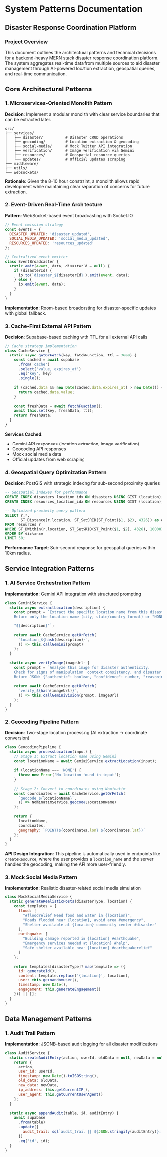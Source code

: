 # System Patterns Documentation
## Disaster Response Coordination Platform

### Project Overview
This document outlines the architectural patterns and technical decisions for a backend-heavy MERN stack disaster response coordination platform. The system aggregates real-time data from multiple sources to aid disaster management through AI-powered location extraction, geospatial queries, and real-time communication.

## Core Architectural Patterns

### 1. Microservices-Oriented Monolith Pattern
**Decision**: Implement a modular monolith with clear service boundaries that can be extracted later.

```
src/
├── services/
│   ├── disaster/          # Disaster CRUD operations
│   ├── geocoding/         # Location extraction & geocoding
│   ├── social-media/      # Mock Twitter API integration
│   ├── verification/      # Image verification via Gemini
│   ├── resources/         # Geospatial resource queries
│   └── updates/           # Official updates scraping
├── middleware/
├── utils/
└── websockets/
```

**Rationale**: Given the 8-10 hour constraint, a monolith allows rapid development while maintaining clear separation of concerns for future extraction.

### 2. Event-Driven Real-Time Architecture
**Pattern**: WebSocket-based event broadcasting with Socket.IO

```javascript
// Event emission strategy
const events = {
  DISASTER_UPDATED: 'disaster_updated',
  SOCIAL_MEDIA_UPDATED: 'social_media_updated',
  RESOURCES_UPDATED: 'resources_updated'
};

// Centralized event emitter
class EventBroadcaster {
  static emit(event, data, disasterId = null) {
    if (disasterId) {
      io.to(`disaster_${disasterId}`).emit(event, data);
    } else {
      io.emit(event, data);
    }
  }
}
```

**Implementation**: Room-based broadcasting for disaster-specific updates with global fallback.

### 3. Cache-First External API Pattern
**Decision**: Supabase-based caching with TTL for all external API calls

```javascript
// Cache strategy implementation
class CacheService {
  static async getOrFetch(key, fetchFunction, ttl = 3600) {
    const cached = await supabase
      .from('cache')
      .select('value, expires_at')
      .eq('key', key)
      .single();
    
    if (cached.data && new Date(cached.data.expires_at) > new Date()) {
      return cached.data.value;
    }
    
    const freshData = await fetchFunction();
    await this.set(key, freshData, ttl);
    return freshData;
  }
}
```

**Services Cached**:
- Gemini API responses (location extraction, image verification)
- Geocoding API responses
- Mock social media data
- Official updates from web scraping

### 4. Geospatial Query Optimization Pattern
**Decision**: PostGIS with strategic indexing for sub-second proximity queries

```sql
-- Geospatial indexes for performance
CREATE INDEX disasters_location_idx ON disasters USING GIST (location);
CREATE INDEX resources_location_idx ON resources USING GIST (location);

-- Optimized proximity query pattern
SELECT r.*, 
       ST_Distance(r.location, ST_SetSRID(ST_Point($1, $2), 4326)) as distance
FROM resources r 
WHERE ST_DWithin(r.location, ST_SetSRID(ST_Point($1, $2), 4326), 10000)
ORDER BY distance
LIMIT 50;
```

**Performance Target**: Sub-second response for geospatial queries within 10km radius.

## Service Integration Patterns

### 1. AI Service Orchestration Pattern
**Implementation**: Gemini API integration with structured prompting

```javascript
class GeminiService {
  static async extractLocation(description) {
    const prompt = `Extract the specific location name from this disaster description. 
    Return only the location name (city, state/country format) or "NONE" if no location found:
    
    "${description}"`;
    
    return await CacheService.getOrFetch(
      `location_${hash(description)}`,
      () => this.callGemini(prompt)
    );
  }
  
  static async verifyImage(imageUrl) {
    const prompt = `Analyze this image for disaster authenticity. 
    Check for signs of manipulation, context consistency, and disaster indicators.
    Return JSON: {"authentic": boolean, "confidence": number, "reasoning": string}`;
    
    return await CacheService.getOrFetch(
      `verify_${hash(imageUrl)}`,
      () => this.callGeminiVision(prompt, imageUrl)
    );
  }
}
```

### 2. Geocoding Pipeline Pattern
**Decision**: Two-stage location processing (AI extraction → coordinate conversion)

```javascript
class GeocodingPipeline {
  static async processLocation(input) {
    // Stage 1: Extract location name using Gemini
    const locationName = await GeminiService.extractLocation(input);
    
    if (locationName === 'NONE') {
      throw new Error('No location found in input');
    }
    
    // Stage 2: Convert to coordinates using Nominatim
    const coordinates = await CacheService.getOrFetch(
      `geocode_${locationName}`,
      () => NominatimService.geocode(locationName)
    );
    
    return {
      locationName,
      coordinates,
      geography: `POINT(${coordinates.lon} ${coordinates.lat})`
    };
  }
}
```

**API Design Integration**: This pipeline is automatically used in endpoints like `createResource`, where the user provides a `location_name` and the server handles the geocoding, making the API more user-friendly.

### 3. Mock Social Media Pattern
**Implementation**: Realistic disaster-related social media simulation

```javascript
class MockSocialMediaService {
  static generateRealisticPosts(disasterType, location) {
    const templates = {
      flood: [
        "#floodrelief Need food and water in {location}",
        "Roads flooded near {location}, avoid area #emergency",
        "Shelter available at {location} community center #disaster"
      ],
      earthquake: [
        "Building damage reported in {location} #earthquake",
        "Emergency services needed at {location} #help",
        "Safe shelter available near {location} #earthquakerelief"
      ]
    };
    
    return templates[disasterType]?.map(template => ({
      id: generateId(),
      content: template.replace('{location}', location),
      user: this.getRandomUser(),
      timestamp: new Date(),
      engagement: this.generateEngagement()
    })) || [];
  }
}
```

## Data Management Patterns

### 1. Audit Trail Pattern
**Implementation**: JSONB-based audit logging for all disaster modifications

```javascript
class AuditService {
  static createAuditEntry(action, userId, oldData = null, newData = null) {
    return {
      action,
      user_id: userId,
      timestamp: new Date().toISOString(),
      old_data: oldData,
      new_data: newData,
      ip_address: this.getCurrentIP(),
      user_agent: this.getCurrentUserAgent()
    };
  }
  
  static async appendAudit(table, id, auditEntry) {
    await supabase
      .from(table)
      .update({
        audit_trail: sql`audit_trail || ${JSON.stringify(auditEntry)}::jsonb`
      })
      .eq('id', id);
  }
}
```
